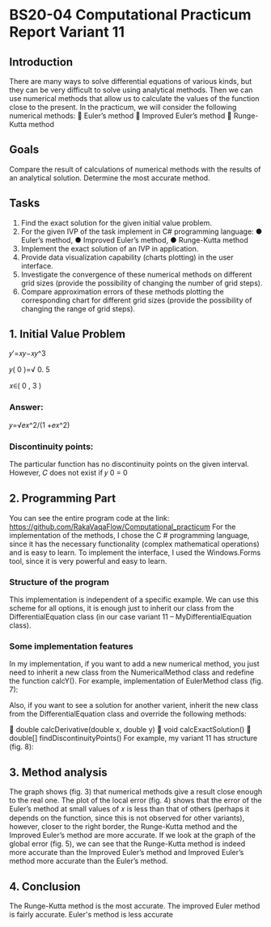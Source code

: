 # BS20-04 Computational Practicum Report Variant 11

## Introduction

There are many ways to solve differential equations of various kinds, but
they can be very difficult to solve using analytical methods. Then we can
use numerical methods that allow us to calculate the values of the function
close to the present.
In the practicum, we will consider the following numerical methods:
 Euler’s method
 Improved Euler’s method
 Runge-Kutta method

## Goals

Compare the result of calculations of numerical methods with the results
of an analytical solution. Determine the most accurate method.

## Tasks

1. Find the exact solution for the given initial value problem.
2. For the given IVP of the task implement in C# programming
language:
● Euler’s method,
● Improved Euler’s method,
● Runge-Kutta method
3. Implement the exact solution of an IVP in application.
4. Provide data visualization capability (charts plotting) in the user
interface.
5. Investigate the convergence of these numerical methods on different
grid sizes (provide the possibility of changing the number of grid steps).
6. Compare approximation errors of these methods plotting the
corresponding chart for different grid sizes (provide the possibility of
changing the range of grid steps).

## 1. Initial Value Problem

 𝑦′=𝑥𝑦−𝑥𝑦^3

𝑦( 0 )=√ 0. 5

𝑥∈( 0 , 3 )

### Answer:

𝑦=√𝑒𝑥^2/(1 +𝑒𝑥^2)

### Discontinuity points:


The particular function has no discontinuity points on the given
interval. However, 𝐶 does not exist if 𝑦 0 = 0

## 2. Programming Part


You can see the entire program code at the link:
https://github.com/RakaVaqaFlow/Computational_practicum
For the implementation of the methods, I chose the C # programming
language, since it has the necessary functionality (complex mathematical
operations) and is easy to learn. To implement the interface, I used the
Windows.Forms tool, since it is very powerful and easy to learn.

### Structure of the program

This implementation is independent of a specific example. We can use
this scheme for all options, it is enough just to inherit our class from the
DifferentialEquation class (in our case variant 11 – MyDifferentialEquation
class).


### Some implementation features


In my implementation, if you want to add a new numerical method, you
just need to inherit a new class from the NumericalMethod class and
redefine the function calcY(). For example, implementation of
EulerMethod class (fig. 7):


Also, if you want to see a solution for another varient, inherit the new
class from the DifferentialEquation class and override the following
methods:

 double calcDerivative(double x, double y)
 void calcExactSolution()
 double[] findDiscontinuityPoints()
For example, my variant 11 has structure (fig. 8):

## 3. Method analysis


The graph shows (fig. 3) that numerical methods give a result close
enough to the real one.
The plot of the local error (fig. 4) shows that the error of the Euler’s
method at small values of 𝑥 is less than that of others (perhaps it depends
on the function, since this is not observed for other variants), however,
closer to the right border, the Runge-Kutta method and the Improved
Euler’s method are more accurate. If we look at the graph of the global
error (fig. 5), we can see that the Runge-Kutta method is indeed more
accurate than the Improved Euler’s method and Improved Euler’s method
more accurate than the Euler’s method.

## 4. Conclusion


The Runge-Kutta method is the most accurate. The improved Euler
method is fairly accurate. Euler's method is less accurate


